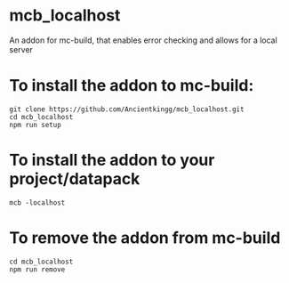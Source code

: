 # mcb_localhost
An addon for mc-build, that enables error checking and allows for a local server

# To install the addon to mc-build:
```
git clone https://github.com/Ancientkingg/mcb_localhost.git
cd mcb_localhost
npm run setup
```
# To install the addon to your project/datapack
```
mcb -localhost
```
# To remove the addon from mc-build
```
cd mcb_localhost
npm run remove

```
